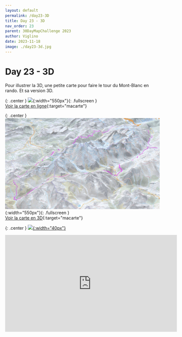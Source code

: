 ```yaml
---
layout: default
permalink: /day23-3D
title: Day 23 - 3D
nav_order: 23
parent: 30DayMapChallenge 2023
author: Viglino
date: 2023-11-18
image: ./day23-3d.jpg
---
```

# Day 23 - 3D

Pour illustrer la 3D, une petite carte pour faire le tour du Mont-Blanc en rando. Et sa version 3D.

{: .center }
![](./day23-Mont-Blanc.jpg.jpg){:width="550px"}{: .fullscreen }    
[Voir la carte en ligne](https://macarte.ign.fr/carte/iv2im1/Tour-du-Mont-Blanc){:target="macarte"}

{: .center }
![](./day23-3d.jpg){:width="550px"}{: .fullscreen }    
[Voir la carte en 3D](https://ignf-ma-carte.github.io/mcviewer3D/?map=iv2im1){:target="macarte"}

{: .center }
[![](https://upload.wikimedia.org/wikipedia/commons/5/5a/X_icon_2.svg){:width="40px"}](https://twitter.com/jmviglino/status/1727657615579050459)

<iframe width="560" height="315" src="https://www.youtube.com/embed/ymLOy7ZzlhM?si=Ez8ccC27t8Qeiv6T" title="YouTube video player" frameborder="0" allow="accelerometer; autoplay; clipboard-write; encrypted-media; gyroscope; picture-in-picture; web-share" allowfullscreen></iframe>
